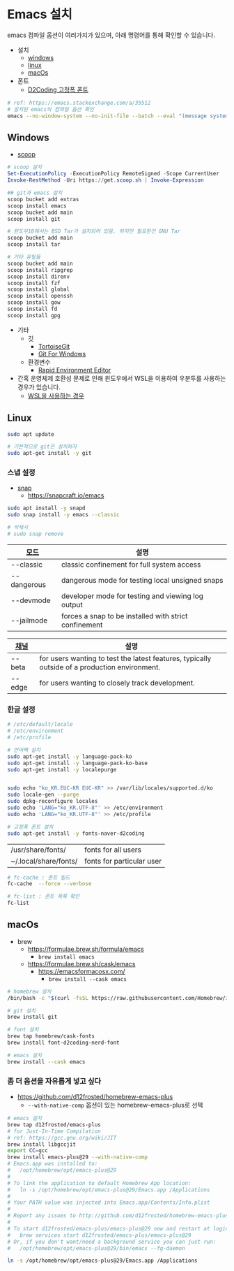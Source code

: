 # Emacs 설치

emacs 컴파일 옵션이 여러가지가 있으며, 아래 명령어를 통해 확인할 수 있습니다.

- 설치
  - [windows](#windows)
  - [linux](#linux)
  - [macOs](#macos)
- 폰트
  - [D2Coding 고정폭 폰트](https://github.com/naver/d2codingfont)

``` sh
# ref: https://emacs.stackexchange.com/a/35512
# 설치된 emacs의 컴파일 옵션 확인
emacs --no-window-system --no-init-file --batch --eval "(message system-configuration-options)"
```

## Windows

- [scoop](https://scoop.sh/)

``` powershell
# scoop 설치
Set-ExecutionPolicy -ExecutionPolicy RemoteSigned -Scope CurrentUser
Invoke-RestMethod -Uri https://get.scoop.sh | Invoke-Expression

## git과 emacs 설치
scoop bucket add extras
scoop install emacs
scoop bucket add main
scoop install git

# 윈도우10에서는 BSD Tar가 설치되어 있음. 하지만 필요한건 GNU Tar
scoop bucket add main
scoop install tar

# 기타 유틸들
scoop bucket add main
scoop install ripgrep
scoop install direnv
scoop install fzf
scoop install global
scoop install openssh
scoop install gow
scoop install fd
scoop install gpg
```

- 기타
  - 깃
    - [TortoiseGit](https://tortoisegit.org)
    - [Git For Windows](https://gitforwindows.org/)
  - 환경변수
    - [Rapid Environment Editor](https://www.rapidee.com/en/about)
- 간혹 운영체제 호환성 문제로 인해 윈도우에서 WSL을 이용하여 우분투를 사용하는 경우가 있습니다.
  - [WSL을 사용하는 경우](https://lispkorea.github.io/etc/wsl/)

## Linux

``` sh
sudo apt update

# 기본적으로 git은 설치하자
sudo apt-get install -y git
```

### 스냅 설정

- [snap](https://snapcraft.io/)
  - <https://snapcraft.io/emacs>

``` sh
sudo apt install -y snapd
sudo snap install -y emacs --classic

# 삭제시
# sudo snap remove
```

| [모드](https://snapcraft.io/docs/install-modes) | 설명                                                  |
| ----------------------------------------------- | ----------------------------------------------------- |
| --classic                                       | classic confinement for full system access            |
| --dangerous                                     | dangerous mode for testing local unsigned snaps       |
| --devmode                                       | developer mode for testing and viewing log output     |
| --jailmode                                      | forces a snap to be installed with strict confinement |

| [채널](https://snapcraft.io/docs/channels) | 설명                                                                                          |
| ------------------------------------------ | --------------------------------------------------------------------------------------------- |
| --beta                                     | for users wanting to test the latest features, typically outside of a production environment. |
| --edge                                     | for users wanting to closely track development.                                               |



### 한글 설정

``` sh
# /etc/default/locale
# /etc/environment
# /etc/profile

# 언어팩 설치
sudo apt-get install -y language-pack-ko
sudo apt-get install -y language-pack-ko-base
sudo apt-get install -y localepurge


sudo echo "ko_KR.EUC-KR EUC-KR" >> /var/lib/locales/supported.d/ko
sudo locale-gen --purge
sudo dpkg-reconfigure locales
sudo echo 'LANG="ko_KR.UTF-8"' >> /etc/environment
sudo echo 'LANG="ko_KR.UTF-8"' >> /etc/profile

# 고정폭 폰트 설치
sudo apt-get install -y fonts-naver-d2coding 
```

|                       |                           |
| --------------------- | ------------------------- |
| /usr/share/fonts/     | fonts for all users       |
| ~/.local/share/fonts/ | fonts for particular user |

``` sh
# fc-cache : 폰트 빌드
fc-cache  --force --verbose

# fc-list : 폰트 목록 확인
fc-list
```

## macOs

- brew
  - <https://formulae.brew.sh/formula/emacs>
    - `brew install emacs`
  - <https://formulae.brew.sh/cask/emacs>
    - <https://emacsformacosx.com/>
      - `brew install --cask emacs`

``` sh
# homebrew 설치
/bin/bash -c "$(curl -fsSL https://raw.githubusercontent.com/Homebrew/install/HEAD/install.sh)"

# git 설치
brew install git

# font 설치
brew tap homebrew/cask-fonts
brew install font-d2coding-nerd-font
```

``` sh
# emacs 설치
brew install --cask emacs
```

### 좀 더 옵션을 자유롭게 넣고 싶다

- <https://github.com/d12frosted/homebrew-emacs-plus>
  - `--with-native-comp` 옵션이 있는 homebrew-emacs-plus로 선택

``` sh
# emacs 설치
brew tap d12frosted/emacs-plus
# for Just-In-Time Compilation
# ref: https://gcc.gnu.org/wiki/JIT
brew install libgccjit
export CC=gcc
brew install emacs-plus@29 --with-native-comp 
# Emacs.app was installed to:
#   /opt/homebrew/opt/emacs-plus@29
#
# To link the application to default Homebrew App location:
#   ln -s /opt/homebrew/opt/emacs-plus@29/Emacs.app /Applications
#
# Your PATH value was injected into Emacs.app/Contents/Info.plist
#
# Report any issues to http://github.com/d12frosted/homebrew-emacs-plus
#
# To start d12frosted/emacs-plus/emacs-plus@29 now and restart at login:
#   brew services start d12frosted/emacs-plus/emacs-plus@29
# Or, if you don't want/need a background service you can just run:
#   /opt/homebrew/opt/emacs-plus@29/bin/emacs --fg-daemon

ln -s /opt/homebrew/opt/emacs-plus@29/Emacs.app /Applications
```

